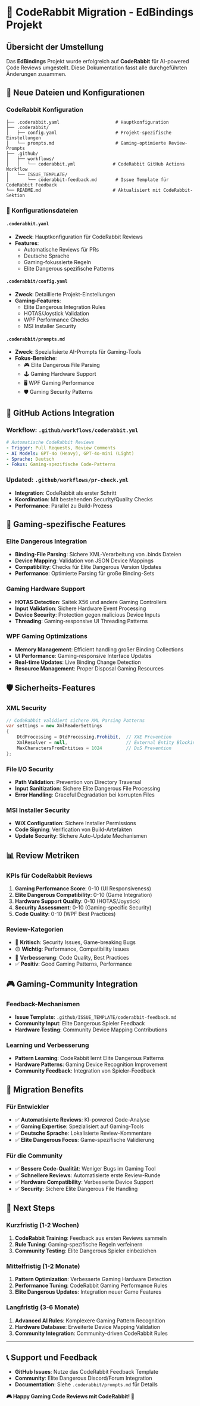 # 🤖 CodeRabbit Migration - EdBindings Projekt

## Übersicht der Umstellung

Das **EdBindings** Projekt wurde erfolgreich auf **CodeRabbit** für AI-powered Code Reviews umgestellt. Diese Dokumentation fasst alle durchgeführten Änderungen zusammen.

## 📁 Neue Dateien und Konfigurationen

### CodeRabbit Konfiguration
```
├── .coderabbit.yaml                     # Hauptkonfiguration
├── .coderabbit/
│   ├── config.yaml                      # Projekt-spezifische Einstellungen
│   └── prompts.md                       # Gaming-optimierte Review-Prompts
├── .github/
│   ├── workflows/
│   │   └── coderabbit.yml              # CodeRabbit GitHub Actions Workflow
│   └── ISSUE_TEMPLATE/
│       └── coderabbit-feedback.md       # Issue Template für CodeRabbit Feedback
└── README.md                           # Aktualisiert mit CodeRabbit-Sektion
```

### 🔧 Konfigurationsdateien

#### `.coderabbit.yaml`
- **Zweck**: Hauptkonfiguration für CodeRabbit Reviews
- **Features**: 
  - Automatische Reviews für PRs
  - Deutsche Sprache
  - Gaming-fokussierte Regeln
  - Elite Dangerous spezifische Patterns

#### `.coderabbit/config.yaml`
- **Zweck**: Detaillierte Projekt-Einstellungen
- **Gaming-Features**:
  - Elite Dangerous Integration Rules
  - HOTAS/Joystick Validation
  - WPF Performance Checks
  - MSI Installer Security

#### `.coderabbit/prompts.md`
- **Zweck**: Spezialisierte AI-Prompts für Gaming-Tools
- **Fokus-Bereiche**:
  - 🎮 Elite Dangerous File Parsing
  - 🕹️ Gaming Hardware Support  
  - 🖥️ WPF Gaming Performance
  - 🛡️ Gaming Security Patterns

## 🚀 GitHub Actions Integration

### Workflow: `.github/workflows/coderabbit.yml`
```yaml
# Automatische CodeRabbit Reviews
- Trigger: Pull Requests, Review Comments
- AI Models: GPT-4o (Heavy), GPT-4o-mini (Light)
- Sprache: Deutsch
- Fokus: Gaming-spezifische Code-Patterns
```

### Updated: `.github/workflows/pr-check.yml`
- **Integration**: CodeRabbit als erster Schritt
- **Koordination**: Mit bestehenden Security/Quality Checks
- **Performance**: Parallel zu Build-Prozess

## 🎯 Gaming-spezifische Features

### Elite Dangerous Integration
- **Binding-File Parsing**: Sichere XML-Verarbeitung von .binds Dateien
- **Device Mapping**: Validation von JSON Device Mappings
- **Compatibility**: Checks für Elite Dangerous Version Updates
- **Performance**: Optimierte Parsing für große Binding-Sets

### Gaming Hardware Support
- **HOTAS Detection**: Saitek X56 und andere Gaming Controllers
- **Input Validation**: Sichere Hardware Event Processing
- **Device Security**: Protection gegen malicious Device Inputs
- **Threading**: Gaming-responsive UI Threading Patterns

### WPF Gaming Optimizations
- **Memory Management**: Efficient handling großer Binding Collections
- **UI Performance**: Gaming-responsive Interface Updates
- **Real-time Updates**: Live Binding Change Detection
- **Resource Management**: Proper Disposal Gaming Resources

## 🛡️ Sicherheits-Features

### XML Security
```csharp
// CodeRabbit validiert sichere XML Parsing Patterns
var settings = new XmlReaderSettings
{
    DtdProcessing = DtdProcessing.Prohibit,  // XXE Prevention
    XmlResolver = null,                      // External Entity Blocking
    MaxCharactersFromEntities = 1024         // DoS Prevention
};
```

### File I/O Security  
- **Path Validation**: Prevention von Directory Traversal
- **Input Sanitization**: Sichere Elite Dangerous File Processing
- **Error Handling**: Graceful Degradation bei korrupten Files

### MSI Installer Security
- **WiX Configuration**: Sichere Installer Permissions
- **Code Signing**: Verification von Build-Artefakten  
- **Update Security**: Sichere Auto-Update Mechanismen

## 📊 Review Metriken

### KPIs für CodeRabbit Reviews
1. **Gaming Performance Score**: 0-10 (UI Responsiveness)
2. **Elite Dangerous Compatibility**: 0-10 (Game Integration)  
3. **Hardware Support Quality**: 0-10 (HOTAS/Joystick)
4. **Security Assessment**: 0-10 (Gaming-specific Security)
5. **Code Quality**: 0-10 (WPF Best Practices)

### Review-Kategorien
- 🔴 **Kritisch**: Security Issues, Game-breaking Bugs
- 🟡 **Wichtig**: Performance, Compatibility Issues  
- 🔵 **Verbesserung**: Code Quality, Best Practices
- ✅ **Positiv**: Good Gaming Patterns, Performance

## 🎮 Gaming-Community Integration

### Feedback-Mechanismen
- **Issue Template**: `.github/ISSUE_TEMPLATE/coderabbit-feedback.md`
- **Community Input**: Elite Dangerous Spieler Feedback
- **Hardware Testing**: Community Device Mapping Contributions

### Learning und Verbesserung
- **Pattern Learning**: CodeRabbit lernt Elite Dangerous Patterns
- **Hardware Patterns**: Gaming Device Recognition Improvement
- **Community Feedback**: Integration von Spieler-Feedback

## 🔄 Migration Benefits

### Für Entwickler
- ✅ **Automatisierte Reviews**: KI-powered Code-Analyse
- ✅ **Gaming Expertise**: Spezialisiert auf Gaming-Tools
- ✅ **Deutsche Sprache**: Lokalisierte Review-Kommentare
- ✅ **Elite Dangerous Focus**: Game-spezifische Validierung

### Für die Community
- ✅ **Bessere Code-Qualität**: Weniger Bugs im Gaming Tool
- ✅ **Schnellere Reviews**: Automatisierte erste Review-Runde  
- ✅ **Hardware Compatibility**: Verbesserte Device Support
- ✅ **Security**: Sichere Elite Dangerous File Handling

## 🚀 Next Steps

### Kurzfristig (1-2 Wochen)
1. **CodeRabbit Training**: Feedback aus ersten Reviews sammeln
2. **Rule Tuning**: Gaming-spezifische Regeln verfeinern
3. **Community Testing**: Elite Dangerous Spieler einbeziehen

### Mittelfristig (1-2 Monate)  
1. **Pattern Optimization**: Verbesserte Gaming Hardware Detection
2. **Performance Tuning**: CodeRabbit Gaming Performance Rules
3. **Elite Dangerous Updates**: Integration neuer Game Features

### Langfristig (3-6 Monate)
1. **Advanced AI Rules**: Komplexere Gaming Pattern Recognition
2. **Hardware Database**: Erweiterte Device Mapping Validation
3. **Community Integration**: Community-driven CodeRabbit Rules

---

## 📞 Support und Feedback

- **GitHub Issues**: Nutze das CodeRabbit Feedback Template
- **Community**: Elite Dangerous Discord/Forum Integration  
- **Documentation**: Siehe `.coderabbit/prompts.md` für Details

**🎮 Happy Gaming Code Reviews mit CodeRabbit! 🚀**
